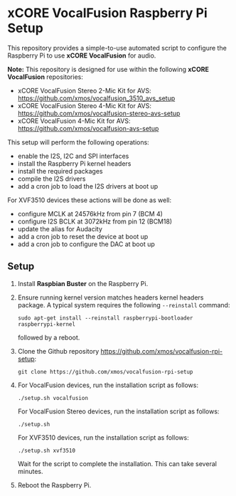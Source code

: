 # xCORE VocalFusion Raspberry Pi Setup

This repository provides a simple-to-use automated script to configure the Raspberry Pi to use **xCORE VocalFusion** for audio.

**Note:** This repository is designed for use within the following **xCORE VocalFusion** repositories:
- xCORE VocalFusion Stereo 2-Mic Kit for AVS: https://github.com/xmos/vocalfusion_3510_avs_setup
- xCORE VocalFusion Stereo 4-Mic Kit for AVS: https://github.com/xmos/vocalfusion-stereo-avs-setup
- xCORE VocalFusion 4-Mic Kit for AVS: https://github.com/xmos/vocalfusion-avs-setup

This setup will perform the following operations:

- enable the I2S, I2C and SPI interfaces
- install the Raspberry Pi kernel headers
- install the required packages
- compile the I2S drivers
- add a cron job to load the I2S drivers at boot up

For XVF3510 devices these actions will be done as well:

- configure MCLK at 24576kHz from pin 7 (BCM 4)
- configure I2S BCLK at 3072kHz from pin 12 (BCM18)
- update the alias for Audacity
- add a cron job to reset the device at boot up
- add a cron job to configure the DAC at boot up

## Setup

1. Install **Raspbian Buster** on the Raspberry Pi.

2. Ensure running kernel version matches headers kernel headers package. A typical system requires the following `--reinstall` command:

   ```sudo apt-get install --reinstall raspberrypi-bootloader raspberrypi-kernel```

   followed by a reboot.

3. Clone the Github repository https://github.com/xmos/vocalfusion-rpi-setup:

   ```git clone https://github.com/xmos/vocalfusion-rpi-setup```

4. For VocalFusion devices, run the installation script as follows:

   ```./setup.sh vocalfusion```

   For VocalFusion Stereo devices, run the installation script as follows:

   ```./setup.sh```

   For XVF3510 devices, run the installation script as follows:

   ```./setup.sh xvf3510```

   Wait for the script to complete the installation. This can take several minutes.

5. Reboot the Raspberry Pi.
